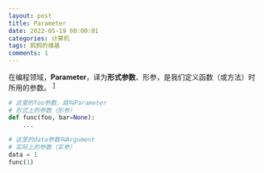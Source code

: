 ```yaml
---
layout: post
title: Parameter
date: 2022-05-19 00:00:01
categories: 计算机
tags: 鸦鸦的维基
comments: 1
---
```


在编程领域，**Parameter**，译为**形式参数**、形参，是我们定义函数（或方法）时所用的参数。 <sup>[1][1]</sup>

```python
# 这里的foo参数，就叫Parameter
# 形式上的参数（形参）
def func(foo, bar=None): 
    ...

# 这里的data参数叫Argument
# 实际上的参数（实参）
data = 1 
func(1)
```

[1]: https://docs.python.org/3.9/glossary.html  "Python文档"